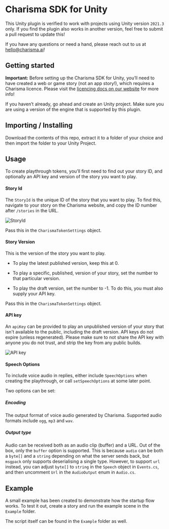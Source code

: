# Charisma SDK for Unity

This Unity plugin is verified to work with projects using Unity version `2021.3` only. If you find the plugin also works in another version, feel free to submit a pull request to update this!

If you have any questions or need a hand, please reach out to us at [hello@charisma.ai](mailto:hello@charisma.ai)!

## Getting started

**Important:** Before setting up the Charisma SDK for Unity, you’ll need to have created a web or game story (not an app story!), which requires a Charisma licence. Please visit the [licencing docs on our website](https://charisma.ai/docs/licencing) for more info!

If you haven’t already, go ahead and create an Unity project. Make sure you are using a version of the engine that is supported by this plugin.

## Importing / Installing

Download the contents of this repo, extract it to a folder of your choice and then import the folder to your Unity Project.

## Usage

To create playthrough tokens, you’ll first need to find out your story ID, and optionally an API key and version of the story you want to play.

#### Story Id

The `StoryId` is the unique ID of the story that you want to play. To find this, navigate to your story on the Charisma website, and copy the ID number after `/stories` in the URL.

![StoryId](https://i.ibb.co/TcxRM8J/story-id.png)

Pass this in the `CharismaTokenSettings` object.

#### Story Version

This is the version of the story you want to play.

- To play the latest published version, keep this at 0.

- To play a specific, published, version of your story, set the number to that particular version.

- To play the draft version, set the number to -1. To do this, you must also supply your API key.

Pass this in the `CharismaTokenSettings` object.

#### API key

An `apiKey` can be provided to play an unpublished version of your story that isn't available to the public, including the draft version. API keys do not expire (unless regenerated). Please make sure to not share the API key with anyone you do not trust, and strip the key from any public builds.

![API key](https://i.ibb.co/X86bNVK/API-key.png)

#### Speech Options

To include voice audio in replies, either include `SpeechOptions` when creating the playthrough, or call `setSpeechOptions` at some later point.

Two options can be set:

##### Encoding

The output format of voice audio generated by Charisma. Supported audio formats include `ogg`, `mp3` and `wav`.

##### Output type

Audio can be received both as an audio clip (buffer) and a URL. Out of the box, only the `buffer` option is supported. This is because `audio` can be both a `byte[]` and a `string` depending on what the server sends back, but `msgpack` only supports deserialising a single type. However, to support `url` instead, you can adjust `byte[]` to `string` in the `Speech` object in `Events.cs`, and then uncomment `Url` in the `AudioOutput` enum in `Audio.cs`.

## Example

A small example has been created to demonstrate how the startup flow works. To test it out, create a story and run the example scene in the `Example` folder.

The script itself can be found in the `Example` folder as well.
